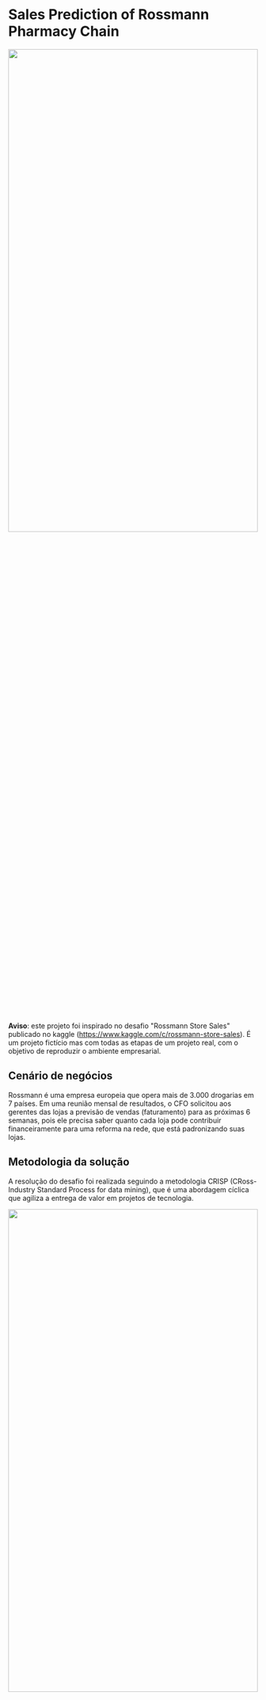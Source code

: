 # Sales Prediction of Rossmann Pharmacy Chain

<img src="images/pharmacy.jpg" width=100% height=50%/>

**Aviso**: este projeto foi inspirado no desafio "Rossmann Store Sales" publicado no kaggle (https://www.kaggle.com/c/rossmann-store-sales). É um projeto fictício mas com todas as etapas de um projeto real, com o objetivo de reproduzir o ambiente empresarial.

## Cenário de negócios
Rossmann é uma empresa europeia que opera mais de 3.000 drogarias em 7 países. Em uma reunião mensal de resultados, o CFO solicitou aos gerentes das lojas a previsão de vendas (faturamento) para as próximas 6 semanas, pois ele precisa saber quanto cada loja pode contribuir financeiramente para uma reforma na rede, que está padronizando suas lojas.

## Metodologia da solução
A resolução do desafio foi realizada seguindo a metodologia CRISP (CRoss-Industry Standard Process for data mining), que é uma abordagem cíclica que agiliza a entrega de valor em projetos de tecnologia.

<img src="images/MindMapHypothesis.PNG" width=100% height=50%/>

Minha estratégia para resolver esse desafio foi testar modelos de machine learning para prever vendas para as próximas 6 semanas e decidir qual trará o melhor resultado para a empresa.
Após a modelagem, a solução entregue foi um bot de telegrama que recebe o número da loja e retorna a previsão para as próximas semanas.

## Coleta e limpeza de dados

O primeiro passo foi coletar (do kaggle) e entender os dados; logo após, ocorreu a limpeza do banco de dados e o tratamento dos valores ausentes. <br>
São 1017209 registros de vendas para 1115 lojas diferentes, contendo diferentes atributos como: "date", "store_type", "customers", "sortment", "school_holiday", "open", "promo2", "sales", entre outros . A explicação de cada um dos atributos está disponível no quadro abaixo. <br>
Para completar a etapa de limpeza dos dados, foram retiradas funcionalidades que não estarão disponíveis no momento da previsão, como o número de clientes, que só será conhecido no dia da venda e, portanto, seria impraticável treinar o modelo com tal variável.

As variáveis do dataset original são:

Variável | Definição
------------ | -------------
|store | id único de cada loja.|
|day_of_week | indica o dia da semana que era aquele dia (assumindo 1-Sun -> 7-Sat).|
|date | data do registro.|
|sales | faturamento da loja naquele dia.|
|customers | número de clientes na loja naquele dia.|
|open | loja aberta ou fechada: (0 = closed, 1 = open).|
|state_holiday | feriado nacional (a = public holiday, b = Easter holiday, c = Christmas, 0 = Dia Comum).|
|school_holiday | indica se a loja naquele dia foi afetada pelo fechamento das escolas públicas.|
|store_type | indica qual dos 4 modelos distintos é esta loja: (a, b, c, d).|
|assortment | indica o nível de sortimento da loja: (a = basic, b = extra, c = extended).|
|competition_distance | indica a distancia em metros do competidor mais próximo.|
|competition_open_since_month | indica mês aproximado da abertura do competidor mais próximo.|
|competition_open_since_year | indica ano aproximado da abertura do competidor mais próximo.|
|promo | indica se a loja está com uma promoção ativa naquele dia.|
|promo2 | é uma promoção contínua e consecutiva: (0 = store not participating, 1 = store participating).|
|promo2_since_week | indica a semana do calendário onde a loja entrou em Promo2.|
|promo2_since_year | indica o ano onde a loja entrou em Promo2.|
|promo_interval | indica os meses de início anual onde Promo2 é iniciada (ex: "Feb,May,Aug,Nov").|

As variáveis derivadas são:
Variável | Definição
------------ | -------------
|competition_since | data desde que existem competidores. |
|competition_time_month | número de meses desde que a competição iniciou. |
|promo2_since | data desde que a Promo2 está ativa. |
|promo2_time_week | números de semanas em que a Promo2 ficou ativa. |


## Análise exploratória de dados guiada por um mapa mental de hipóteses

O próximo passo foi realizar a análise exploratória de dados (EDA). Mas antes, foi feito um mapa mental de hipóteses para orientar a EDA, gerar insights e entender um pouco mais sobre o banco de dados e os atributos mais importantes.

<img src="images/MindMapHypothesis.PNG" width=100% height=50%/>

Com o diagrama de atributos acima, várias hipóteses foram geradas; as que foram julgados mais relevantes foram selecionadas (listados abaixo) e então a EDA realmente começou.

1. Lojas com maior sortimentos deveriam vender mais.
2. Lojas com competidores mais próximos deveriam vender menos.
3. Lojas com competidores à mais tempo deveriam vendem mais.
4. Lojas com promoções ativas por mais tempo deveriam vender mais.
5. Lojas com mais dias de promoção deveriam vender mais.
7. Lojas com mais promoções consecutivas deveriam vender mais.
8. Lojas abertas durante o feriado de Natal deveriam vender mais.
9. Lojas deveriam vender mais ao longo dos anos.
10. Lojas deveriam vender mais no segundo semestre do ano.
11. Lojas deveriam vender mais depois do dia 10 de cada mês.
12. Lojas deveriam vender menos aos finais de semana.
13. Lojas deveriam vender menos durante as feriados escolares.

A discussão de cada hipótese para validá-la ou refutá-la encontra-se no arquivo do notebook. Assim como os gráficos tornando a visualização das hipóteses mais intuitiva <br>
Segue abaixo o resumo da análise das hipóteses 1, 10 e 13:

### H1. Lojas com maior sortimentos deveriam vender mais.

![h1.1](images/assortment1.PNG)
![h1.2](images/assortment2.PNG)

No primeiro gráfico, temos um comparativo dos tipos de sortimentos de lojas e suas medianas de vendas. Nele podemos perceber que loja com sortimento mais farto (extended e extra) vendem mais que as lojas com sortimento básico. Já no segundo gráfico temos as séries temporais dos 3 sortimentos diferentes durante todo o período do Dataset feitas através de uma média móvel de 4 períodos. Fica claro uma tendência de crescimento nas lojas com sortimento extra.

Um insight que pode ser extraído dessa análise seria identificar produtos de lojas que tem sortimento maior (extra e extended) e comparar quais têm sido sucesso de vendas mas não estão disponíveis em lojas com sortimento básico. Assim, em uma tentativa de aumentar o ticket médio as lojas com sortimento básico poderiam incluir esses produtos em seu mix.

### H2. Lojas com competidores mais próximos deveriam vender menos. **Falsa**

![h2](images/competition_distance.PNG)

Diante dos gráficos acima, conseguimos analisar que há uma variabilidade muito grande entre as medianas de vendas por distâncias, não há essa relação. Isso também é confirmado pelo valor baixo resultante do cálculo da correlação de Pearson (gráfico mais à direita).

Esse é um tipo de hipótese que não trouxe um grande insight sobre o negócio, como nossa intenção é fazer uma previsão de vendas, trata-se de um problema de regressão. Em problemas de regressão, para encontrar grande valor em um atributo, esperamos ver uma relação clara ao plotar o gráfico de dispersão da variável estudada versus a variável resposta. Não é isso que acontece, pois não há um padrão de alta ou baixa nas vendas de farmácias com competidores mais próximos em relação a lojas com competidores mais distantes.

### H13. Lojas deveriam vender menos durante as feriados escolares: **Falsa**

<img src="/images/school_holiday.PNG" align="center" height="600" class="center"/>

Com a análise do gráfico acima, percebe-se que nos fériados escolares, pela mediana, são realizadas mais vendas do que em dias regulares.
Nota-se que, com exceção de outubro e dezembro, na mediana, o montante de vendas é maior nos feriados escolares. Destaque para as vendas nos feriados escolares de março e novembro.

## Preparação dos dados (transformações e seleção de variáveis)

Após a etapa da Análise Exploratória de Dados, foi realizada a preparação dos dados para que os modelos de Machine Learning pudessem ser implementados posteriormente. Primeiro foi feito o tratamento das das variáveis numéricas, como nenhuma variável tinha uma distribuição normal, não foi aplicada a normalização. Para atributos que não possuíam muitos outliers foi aplicada uma técnica de Reescala denominada MinMaxScaler e  aqueles que tinham outliers expressivos, foi aplicada outra técnica de Reescala chamada RobustScaler.

Já as variáveis categóricas, tiveram um processo de Encoding aplicado à elas. As que representavam um estado passaram pelo One Hot Encoding, as que não possuiam uma relação explicita entre suas categorias passaram por Label Encoding, e em variáveis hierárquicas foi aplicado o Ordinal Encoding. Atributos de natureza cíclica tiveram a sua natureza transformada por meio de funções seno e cosseno, para que ficasse explicita essa natureza cíclica para o aprendizado dos modelos de machine learning

O próximo passo foi identificar os atributos mais relevantes para o treinamento de modelos de aprendizado de máquina.
Para isso, além do conhecimento adquirido durante a EDA, foram utilizadas as implementações em Python do pacote Boruta.
As características escolhidas por Boruta estão descritas no notebook.

## Modelagem de Machine learning 

Quatro modelos diferentes (regressão linear, regressão linear regularizada - Lasso, random forest e XGBoost ) foram avaliados usando a validação cruzada em base contínua, esquematicamente representada a seguir.

![cross_validation](images/cross_validation.png)

Começou com uma parcela reduzida dos dados de treinamento, cujas últimas 6 semanas foram separadas para validação; em seguida, o modelo foi treinado e seu desempenho foi calculado. <br>
Novas iterações foram realizadas, cada vez aumentando o conjunto de dados de treinamento e sempre separando as últimas 6 semanas para o teste. <br>
O desempenho da validação cruzada foi a média de cada uma dessas iterações.

Os resultados em termos de erro médio absoluto (MAE), erro percentual absoluto médio (MAPE) e erro quadrático médio (RMSE) foram:

|Model|MAE|MAPE|RMSE|
|-----------------------------|------------------|-------------|------------------|
|Random forest regressor      |837.68 +/- 219.1 |0.12 +/- 0.02|1256.08 +/- 320.36|
|XGBoost regressor            |1030.28 +/- 167.19 |0.14 +/- 0.02|1478.26 +/- 229.79|
|Linear regression            |2081.73 +/- 295.63|0.3 +/- 0.02 |2952.52 +/- 468.37|
|Regularized linear regression|2116.38 +/- 341.|0.29 +/- 0.01|3057.75 +/- 504.26|
    
Embora o modelo de random forest tenha sido o melhor, o modelo escolhido para prosseguir com o ajuste dos hiper parâmetros foi o XGBoost. A razão disso é que é um modelo muito mais leve para operar em produção e não apresenta diferença significativa de desempenho; a operacionalidade em produção é um requisito extremamente importante neste projeto.

## Otimização dos hiper parâmetros 
Usando o procedimento de  random search com alguns conjuntos de valores para os seguintes parâmetros: "n_estimators", "eta", "max_depth", "subsample", "colsample_bytree" e "min_child_weight", foram realizadas 5 iterações diferentes do XGBoost, todas avaliadas por validação cruzada. 
O modelo de XGBoost escolhido como vencedor foi definido pela melhor performance no indicador RMSE. Os parâmetros dele são apresentados abaixo:
 
- n_estimators = 3000
- eta = 0.03,
- max_depth = 5
- subsample = 0.7,
- colsample_bytree = 0.7
- min_child_weight = 3

Após a escolha desses parâmetros, o modelo foi treinado com o dataset de treino inteiro. A performance nos dados de teste foi:

|Model|MAE|MAPE|RMSE|
|----------------|------|----|-------|
XGBoost regressor|  664.97|0.097|957.77|

## Performance de Negócio

Finalmente, com o modelo treinado, é hora de traduzir o desempenho do modelo em desempenho de negócios.
Considerando o MAE obtido na previsão para cada loja, durante o período de teste, foram projetados os melhores e piores cenários de vendas para cada loja e depois essas projeções foram somadas para ilustrar o desempenho da rede de farmácias como um todo.

O desempenho de vendas esperado para a rede de farmácias Rossmann  nas próximas 6 semanas, pode ser visualizado na tabela abaixo:

|Cenário|Valores
|----------|---------|
|Predições no cenário realista|$285,860,497.77|
|Predições no cenário pessimista|$285,115,015.71|
|Predições no cenário otimista|$286,605,979.84|

A performance geral do modelo pode ser representada pelos gráficos abaixo, aonde: <br>
<br>
- error_rate = predictions/sales <br>
- error = sales - predictions <br>

<br>

![performance](images/performance.png)

No geral, o modelo teve um bom desempenho. <br>
Mas é sempre possível melhorá-lo; seguindo a metodologia CRISP, caso seja necessária uma nova rodada, pode-se considerar treinar as lojas individualmente ou até mesmo um grupo menor delas, por exemplo. Outra possibilidade é explorar outros modelos de aprendizado de máquina. <br>
No entanto, deve-se levar em consideração o prazo de entrega das previsões e o desempenho do modelo já em produção. Algo muito pesado ou demorado também é impraticável, mesmo que tenha um desempenho excepcional. <br>
É um trade-off que deve estar intimamente alinhado com a gestão da empresa. <br>
Mais detalhes sobre o desempenho dos negócios estão disponíveis no notebook.

## Modelo em Produção

O modelo foi finalmente colocado em produção e operado por meio de um chatbot do Telegram. Para isso, além do modelo final treinado, foi criada uma classe em python com todo o pipeline de processamento de dados, um manipulador de API e um aplicativo para gerenciar as mensagens. Todos os arquivos foram hospedados no Heroku (https://www.heroku.com/); os dados de produção também foram armazenados em sua nuvem. <br>

O esquema a seguir representa todos esses arquivos.

![app](images/arquitetura.png)

Em seguida, podemos ver uma demonstração do robô desenvolvido em Telegram retornando a previsão de vendas para diversas lojas consultadas. A demonstração foi gravada na versão do Telegram para Desktop, mas caso seja de preferência do usuário, ele também pode ser acionado via celular: <br>

![rossmann_bot](images/rossmann_bot.gif) <br />

     







